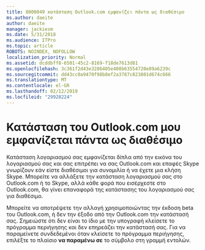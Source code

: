 ```yaml
---
title: 8000049 κατάσταση Outlook.com εμφανίζει πάντα ως διαθέσιμο
ms.author: daeite
author: daeite
manager: jackiesm
ms.date: 5/31/2018
ms.audience: ITPro
ms.topic: article
ROBOTS: NOINDEX, NOFOLLOW
localization_priority: Normal
ms.assetid: dcddbff8-6501-45c2-8169-f18de7613d81
ms.openlocfilehash: 3c361f2d43e3286405e408b63554720e89a6239c
ms.sourcegitcommit: dd43cc0a9470f98b8ef2a3787c823801d674c666
ms.translationtype: MT
ms.contentlocale: el-GR
ms.lasthandoff: 02/12/2019
ms.locfileid: "29928224"
---
```

# <a name="my-outlookcom-status-always-shows-as-available"></a>Κατάσταση του Outlook.com μου εμφανίζεται πάντα ως διαθέσιμο

Κατάσταση λογαριασμού σας εμφανίζεται δίπλα από την εικόνα του λογαριασμού σας και σας επιτρέπει να σας Outlook.com και επαφές Skype γνωρίζουν εάν είστε διαθέσιμοι για συνομιλία ή να έχετε μια κλήση Skype. Μπορείτε να αλλάξετε την κατάσταση λογαριασμού σας στο Outlook.com ή το Skype, αλλά κάθε φορά που εισέρχεστε στο Outlook.com, θα γίνει επαναφορά της κατάστασης του λογαριασμού σας για διαθέσιμο.
  
Μπορείτε να αποτρέψετε την αλλαγή χρησιμοποιώντας την έκδοση beta του Outlook.com, ή δεν την έξοδο από την Outlook.com την κατάστασή σας. Σημειώστε ότι δεν είναι το ίδιο με την υπογραφή κλείσετε το πρόγραμμα περιήγησης και δεν επηρεάζει την κατάστασή σας. Για να παραμείνετε συνδεδεμένοι όταν κλείσετε το πρόγραμμα περιήγησης, επιλέξτε το πλαίσιο **να παραμένω σε** το σύμβολο στη γραμμή εντολών. 
  

